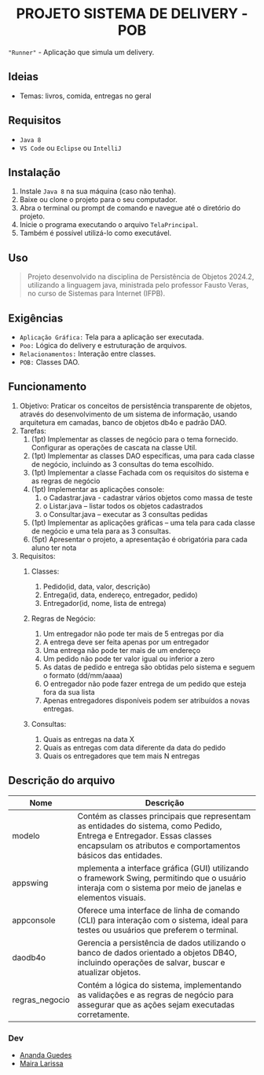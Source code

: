 <h1 align="center">PROJETO SISTEMA DE DELIVERY - POB</h1>

`"Runner"` - Aplicação que simula um delivery. 

## Ideias
+ Temas: livros, comida, entregas no geral

## Requisitos
+ `Java 8`
+ `VS Code` ou `Eclipse` ou `IntelliJ` 

## Instalação
1. Instale `Java 8` na sua máquina (caso não tenha).
2. Baixe ou clone o projeto para o seu computador.
3. Abra o terminal ou prompt de comando e navegue até o diretório do projeto.
4. Inicie o programa executando o arquivo `TelaPrincipal`.
5. Também é possível utilizá-lo como executável.

## Uso
>  Projeto desenvolvido na disciplina de Persistência de Objetos 2024.2, utilizando a linguagem java, ministrada pelo professor Fausto Veras, no curso de Sistemas para Internet (IFPB).


## Exigências
+ `Aplicação Gráfica:` Tela para a aplicação ser executada.
+ `Poo:` Lógica do delivery e estruturação de arquivos.
+ `Relacionamentos:` Interação entre classes.
+ `POB:` Classes DAO.

## Funcionamento
1. Objetivo: Praticar os conceitos de persistência transparente de objetos, através do desenvolvimento de um sistema de informação, usando arquitetura em camadas, banco de objetos db4o e padrão DAO.
2. Tarefas:
   1. (1pt) Implementar as classes de negócio para o tema fornecido. Configurar as operações de cascata na classe Util.
   2. (1pt) Implementar as classes DAO específicas, uma para cada classe de negócio, incluindo as 3 consultas do tema escolhido.
   3. (1pt) Implementar a classe Fachada com os requisitos do sistema e as regras de negócio
   4. (1pt) Implementar as aplicações console:
      1. o Cadastrar.java - cadastrar vários objetos como massa de teste
      2. o Listar.java – listar todos os objetos cadastrados
      3. o Consultar.java – executar as 3 consultas pedidas
   5. (1pt) Implementar as aplicações gráficas – uma tela para cada classe de negócio e uma tela para as 3 consultas.
   6. (5pt) Apresentar o projeto, a apresentação é obrigatória para cada aluno ter nota
3. Requisitos:
   1. Classes:
       1. Pedido(id, data, valor, descrição)
       2. Entrega(id, data, endereço, entregador, pedido)
       3. Entregador(id, nome, lista de entrega)
   
   2. Regras de Negócio:
       1. Um entregador não pode ter mais de 5 entregas por dia
       2. A entrega deve ser feita apenas por um entregador
       3. Uma entrega não pode ter mais de um endereço
       4. Um pedido não pode ter valor igual ou inferior a zero 
       5. As datas de pedido e entrega são obtidas pelo sistema e seguem o formato (dd/mm/aaaa)
       6. O entregador não pode fazer entrega de um pedido que esteja fora da sua lista
       7. Apenas entregadores disponíveis podem ser atribuídos a novas entregas.
   
   
       
   3. Consultas:
       1. Quais as entregas na data X 
       2. Quais as entregas com data diferente da data do pedido 
       3. Quais os entregadores que tem mais N entregas
   
## Descrição do arquivo
| Nome | Descrição |
| ---- | --------- |
| modelo | Contém as classes principais que representam as entidades do sistema, como Pedido, Entrega e Entregador. Essas classes encapsulam os atributos e comportamentos básicos das entidades. |
| appswing | mplementa a interface gráfica (GUI) utilizando o framework Swing, permitindo que o usuário interaja com o sistema por meio de janelas e elementos visuais. |
| appconsole | Oferece uma interface de linha de comando (CLI) para interação com o sistema, ideal para testes ou usuários que preferem o terminal. |
| daodb4o | Gerencia a persistência de dados utilizando o banco de dados orientado a objetos DB4O, incluindo operações de salvar, buscar e atualizar objetos. |
| regras_negocio | Contém a lógica do sistema, implementando as validações e as regras de negócio para assegurar que as ações sejam executadas corretamente. |

### Dev
- [Ananda Guedes](https://github.com/agu3des)
- [Maira Larissa](https://github.com/maira-larissa)
